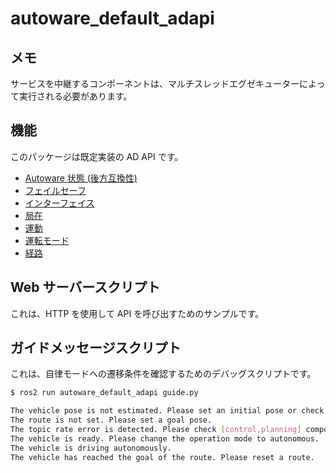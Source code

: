 # autoware_default_adapi

## メモ

サービスを中継するコンポーネントは、マルチスレッドエグゼキューターによって実行される必要があります。

## 機能

このパッケージは既定実装の AD API です。

- [Autoware 状態 (後方互換性)](document/autoware-state.md)
- [フェイルセーフ](document/fail-safe.md)
- [インターフェイス](document/interface.md)
- [局在](document/localization.md)
- [運動](document/motion.md)
- [運転モード](document/operation-mode.md)
- [経路](document/routing.md)

## Web サーバースクリプト

これは、HTTP を使用して API を呼び出すためのサンプルです。

## ガイドメッセージスクリプト

これは、自律モードへの遷移条件を確認するためのデバッグスクリプトです。

```bash
$ ros2 run autoware_default_adapi guide.py

The vehicle pose is not estimated. Please set an initial pose or check GNSS.
The route is not set. Please set a goal pose.
The topic rate error is detected. Please check [control,planning] components.
The vehicle is ready. Please change the operation mode to autonomous.
The vehicle is driving autonomously.
The vehicle has reached the goal of the route. Please reset a route.
```
